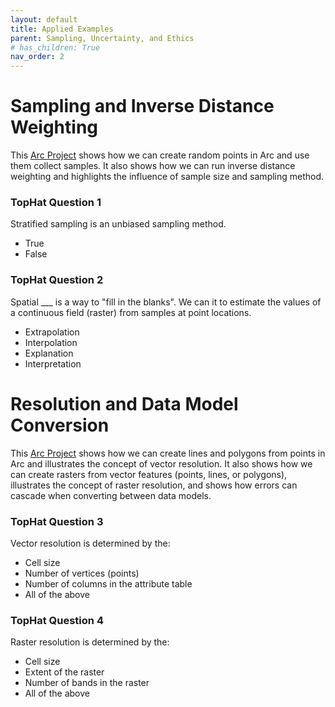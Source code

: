 ```yaml
---
layout: default
title: Applied Examples
parent: Sampling, Uncertainty, and Ethics
# has_children: True
nav_order: 2
---
```



# Sampling and Inverse Distance Weighting

This [Arc Project](https://github.com/GEOS270/Module6/blob/main/data/Sampling_Interpolation.zip) shows how we can create random points in Arc and use them collect samples.  It also shows how we can run inverse distance weighting and highlights the influence of sample size and sampling method.

### TopHat Question 1

Stratified sampling is an unbiased sampling method. 

* True
* False

### TopHat Question 2

Spatial ___ is a way to "fill in the blanks".  We can it to estimate the values of a continuous field (raster) from samples at point locations.

* Extrapolation
* Interpolation
* Explanation
* Interpretation



# Resolution and Data Model Conversion

This [Arc Project](https://github.com/GEOS270/Module6/blob/main/data/Resolution_and_Conversion.zip) shows how we can create lines and polygons from points in Arc and illustrates the concept of vector resolution.  It also shows how we can create rasters from vector features (points, lines, or polygons), illustrates the concept of raster resolution, and shows how errors can cascade when converting between data models.

### TopHat Question 3

Vector resolution is determined by the:

* Cell size
* Number of vertices (points)
* Number of columns in the attribute table
* All of the above

### TopHat Question 4

Raster resolution is determined by the:

* Cell size
* Extent of the raster
* Number of bands in the raster
* All of the above


